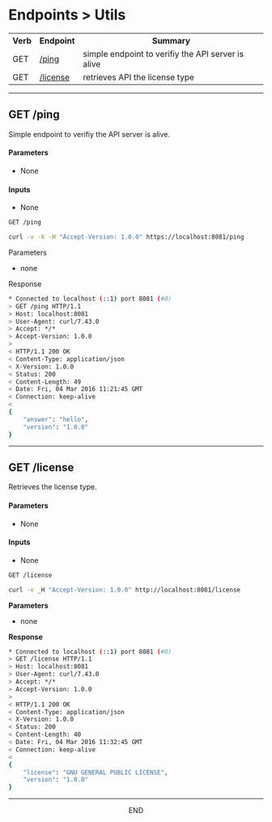 <div class="page-header">
  <h1  id="page-title">Endpoints > Utils</h1>
</div>



<table id="tbl">
  <colgroup>
    <col>
    <col>
    <col>
  </colgroup>
  <tr>
    <th>Verb</th>
    <th>Endpoint</th>
    <th>Summary</th>
  </tr>
  <tr><td>GET</td><td><a href="#get.ping">/ping</a></td><td>simple endpoint to verifiy the API server is alive</td></tr>
  <tr><td>GET</td><td><a href="#get.license">/license</a></td><td>retrieves API the license type</td></tr>
</table>




<a name="get.ping"></a>
<!-- GET /ping ----------------------------------------- -->
<!-- -->
<!-- -->
<!-- -->
___
## GET /ping
Simple endpoint to verifiy the API server is alive.

#### Parameters
* None

#### Inputs
* None

```bash
GET /ping

curl -v -k -H "Accept-Version: 1.0.0" https://localhost:8081/ping
```

Parameters
  * none

Response
```bash
* Connected to localhost (::1) port 8081 (#0)
> GET /ping HTTP/1.1
> Host: localhost:8081
> User-Agent: curl/7.43.0
> Accept: */*
> Accept-Version: 1.0.0
>
< HTTP/1.1 200 OK
< Content-Type: application/json
< X-Version: 1.0.0
< Status: 200
< Content-Length: 49
< Date: Fri, 04 Mar 2016 11:21:45 GMT
< Connection: keep-alive
<
{
    "answer": "hello",
    "version": "1.0.0"
}
```



<a name="get.license"></a>
<!-- GET /license ----------------------------------------- -->
<!-- -->
<!-- -->
<!-- -->
___
## GET /license
Retrieves the license type.

#### Parameters
* None

#### Inputs
* None

```bash
GET /license

curl -v _H "Accept-Version: 1.0.0" http://localhost:8081/license
```

__Parameters__
  * none

__Response__
```bash
* Connected to localhost (::1) port 8081 (#0)
> GET /license HTTP/1.1
> Host: localhost:8081
> User-Agent: curl/7.43.0
> Accept: */*
> Accept-Version: 1.0.0
>
< HTTP/1.1 200 OK
< Content-Type: application/json
< X-Version: 1.0.0
< Status: 200
< Content-Length: 40
< Date: Fri, 04 Mar 2016 11:32:45 GMT
< Connection: keep-alive
<
{
    "license": "GNU GENERAL PUBLIC LICENSE",
    "version": "1.0.0"
}
```




___
<div style="margin:0 auto;text-align:center;">END</div>
